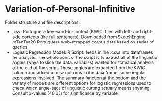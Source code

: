 # Variation-of-Personal-Infinitive

Folder structure and file descriptions:
- .csv: Portuguese key-word-in-context (KWIC) files with left- and right-side contexts (the full sentences). Downloaded from SketchEngine ptTenTen20 Portuguese web-scrapped corpus data based on series of queries.
- Logistic Regression Model: R Script: feeds in the .csvs into dataframes for analysis. The whole point of the script is to extract all of the linguistic angles (ways to slice the data: variables) wanted for statistical analysis at the end of the script.
These angles are extracted from the KWIC column and added to new columns in the data frame, some regular expressions involved. The summary function at the bottom and the variety of models are different options for logistic regressions
used to check which angle-slice of linguistic cutting actually means anything. Consult p-values (<0.05) for significance by variable.
